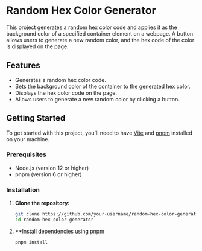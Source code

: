 # Random Hex Color Generator

This project generates a random hex color code and applies it as the background color of a specified container element on a webpage. A button allows users to generate a new random color, and the hex code of the color is displayed on the page.

## Features

- Generates a random hex color code.
- Sets the background color of the container to the generated hex color.
- Displays the hex color code on the page.
- Allows users to generate a new random color by clicking a button.

## Getting Started

To get started with this project, you'll need to have [Vite](https://vitejs.dev/) and [pnpm](https://pnpm.io/) installed on your machine.

### Prerequisites

- Node.js (version 12 or higher)
- pnpm (version 6 or higher)

### Installation

1. **Clone the repository:**

   ```bash
   git clone https://github.com/your-username/random-hex-color-generator.git
   cd random-hex-color-generator

2. **Install dependencies using pnpm

   ```bash
   pnpm install
